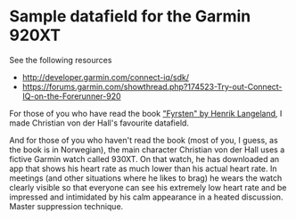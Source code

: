 Sample datafield for the Garmin 920XT
========

See the following resources
* http://developer.garmin.com/connect-iq/sdk/
* https://forums.garmin.com/showthread.php?174523-Try-out-Connect-IQ-on-the-Forerunner-920

For those of you who have read the book ["Fyrsten" by Henrik Langeland](https://www.goodreads.com/book/show/17826227-fyrsten), I made Christian von der Hall's favourite datafield. 

And for those of you who haven't read the book (most of you, I guess, as the book is in Norwegian), the main character Christian von der Hall uses a fictive Garmin watch called 930XT. On that watch, he has downloaded an app that shows his heart rate as much lower than his actual heart rate. In meetings (and other situations where he likes to brag) he wears the watch clearly visible so that everyone can see his extremely low heart rate and be impressed and intimidated by his calm appearance in a heated discussion. Master suppression technique.
